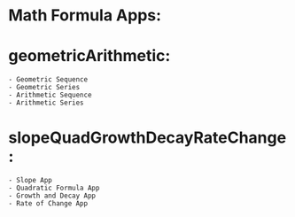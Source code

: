 # Math Formula Apps:

# geometricArithmetic:
    - Geometric Sequence
    - Geometric Series
    - Arithmetic Sequence
    - Arithmetic Series

# slopeQuadGrowthDecayRateChange:
    - Slope App
    - Quadratic Formula App
    - Growth and Decay App
    - Rate of Change App
